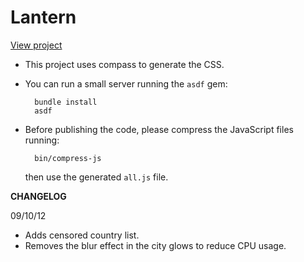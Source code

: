 Lantern
=======

[View project](http://vizzuality.github.com/lantern)

* This project uses compass to generate the CSS.
* You can run a small server running the <code>asdf</code> gem:

        bundle install
        asdf 

* Before publishing the code, please compress the JavaScript files running: 

        bin/compress-js

  then use the generated <code>all.js</code> file.

**CHANGELOG**

09/10/12

- Adds censored country list.
- Removes the blur effect in the city glows to reduce CPU usage.
